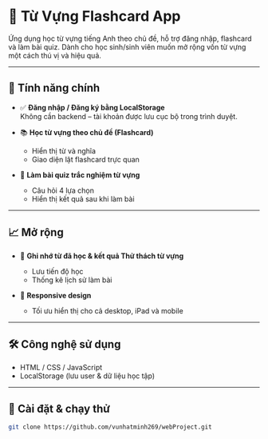 # 📘 Từ Vựng Flashcard App

Ứng dụng học từ vựng tiếng Anh theo chủ đề, hỗ trợ đăng nhập, flashcard và làm bài quiz. Dành cho học sinh/sinh viên muốn mở rộng vốn từ vựng một cách thú vị và hiệu quả.

---

## 🚀 Tính năng chính

- ✅ **Đăng nhập / Đăng ký bằng LocalStorage**  
  Không cần backend – tài khoản được lưu cục bộ trong trình duyệt.

- 📚 **Học từ vựng theo chủ đề (Flashcard)**  
  - Hiển thị từ và nghĩa
  - Giao diện lật flashcard trực quan

- 📝 **Làm bài quiz trắc nghiệm từ vựng**  
  - Câu hỏi 4 lựa chọn
  - Hiển thị kết quả sau khi làm bài

---

## 📈 Mở rộng

- 🧠 **Ghi nhớ từ đã học & kết quả Thử thách từ vựng**  
  - Lưu tiến độ học
  - Thống kê lịch sử làm bài

- 📱 **Responsive design**  
  - Tối ưu hiển thị cho cả desktop, iPad và mobile

---

## 🛠️ Công nghệ sử dụng

- HTML / CSS / JavaScript
- LocalStorage (lưu user & dữ liệu học tập)

---

## 🚧 Cài đặt & chạy thử

```bash
git clone https://github.com/vunhatminh269/webProject.git

